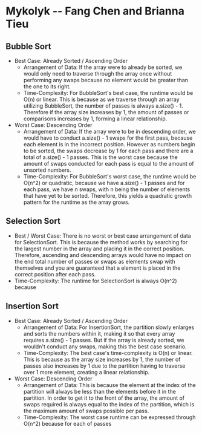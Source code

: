 # Mykolyk -- Fang Chen and Brianna Tieu
## Bubble Sort
* Best Case: Already Sorted / Ascending Order
  * Arrangement of Data: If the array were to already be sorted, we would only need to traverse through the array once without performing any swaps because no element would be greater than the one to its right.
  * Time-Complexity: For BubbleSort's best case, the runtime would be O(n) or linear. This is because as we traverse through an array utilizing BubbleSort, the number of passes is always a.size() - 1. Therefore if the array size increases by 1, the amount of passes or comparisons increases by 1, forming a linear relationship.
* Worst Case: Descending Order
  * Arrangement of Data: If the array were to be in descending order, we would have to conduct a.size() - 1 swaps for the first pass, because each element is in the incorrect position. However as numbers begin to be sorted, the swaps decrease by 1 for each pass and there are a total of a.size() - 1 passes. This is the worst case because the amount of swaps conducted for each pass is equal to the amount of unsorted numbers. 
  * Time-Complexity: For BubbleSort's worst case, the runtime would be O(n^2) or quadratic, because we have a.size() - 1 passes and for each pass, we have n swaps, with n being the number of elements that have yet to be sorted. Therefore, this yields a quadratic growth pattern for the runtime as the array grows.
## Selection Sort
  * Best / Worst Case: There is no worst or best case arrangement of data for SelectionSort. This is because the method works by searching for the largest number in the array and placing it in the correct position. Therefore, ascending and descending arrays would have no impact on the end total number of passes or swaps as elements swap with themselves and you are guaranteed that a element is placed in the correct position after each pass.
  * Time-Complexity: The runtime for SelectionSort is always O(n^2) because 
## Insertion Sort
* Best Case: Already Sorted / Ascending Order
  * Arrangement of Data: For InsertionSort, the partition slowly enlarges and sorts the numbers within it, making it so that every array requires a.size() - 1 passes. But if the array is already sorted, we wouldn't conduct any swaps, making this the best case scenario.
  * Time-Complexity: The best case's time-complexity is O(n) or linear. This is because as the array size increases by 1, the number of passes also increases by 1 due to the partition having to traverse over 1 more element, creating a linear relationship. 
* Worst Case: Descending Order
  * Arrangement of Data: This is because the element at the index of the partition will always be less than the elements before it in the partition. In order to get it to the front of the array, the amount of swaps required is always equal to the index of the partition, which is the maximum amount of swaps possible per pass. 
  * Time-Complexity: The worst case runtime can be expressed through O(n^2) because for each of passes 
